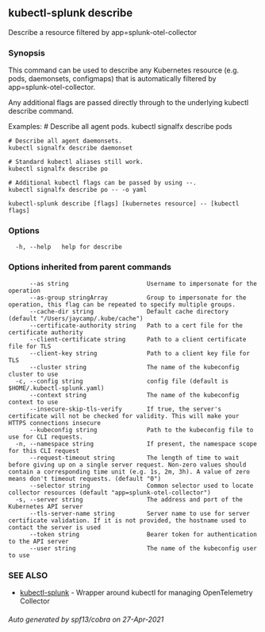 ## kubectl-splunk describe

Describe a resource filtered by app=splunk-otel-collector

### Synopsis

This command can be used to describe any Kubernetes resource (e.g. pods, daemonsets, configmaps)
that is automatically filtered by app=splunk-otel-collector.

Any additional flags are passed directly through to the underlying kubectl describe command.

Examples:
	# Describe all agent pods.
	kubectl signalfx describe pods

	# Describe all agent daemonsets.
	kubectl signalfx describe daemonset

	# Standard kubectl aliases still work.
	kubectl signalfx describe po

	# Additional kubectl flags can be passed by using --.
	kubectl signalfx describe po -- -o yaml


```
kubectl-splunk describe [flags] [kubernetes resource] -- [kubectl flags]
```

### Options

```
  -h, --help   help for describe
```

### Options inherited from parent commands

```
      --as string                      Username to impersonate for the operation
      --as-group stringArray           Group to impersonate for the operation, this flag can be repeated to specify multiple groups.
      --cache-dir string               Default cache directory (default "/Users/jaycamp/.kube/cache")
      --certificate-authority string   Path to a cert file for the certificate authority
      --client-certificate string      Path to a client certificate file for TLS
      --client-key string              Path to a client key file for TLS
      --cluster string                 The name of the kubeconfig cluster to use
  -c, --config string                  config file (default is $HOME/.kubectl-splunk.yaml)
      --context string                 The name of the kubeconfig context to use
      --insecure-skip-tls-verify       If true, the server's certificate will not be checked for validity. This will make your HTTPS connections insecure
      --kubeconfig string              Path to the kubeconfig file to use for CLI requests.
  -n, --namespace string               If present, the namespace scope for this CLI request
      --request-timeout string         The length of time to wait before giving up on a single server request. Non-zero values should contain a corresponding time unit (e.g. 1s, 2m, 3h). A value of zero means don't timeout requests. (default "0")
      --selector string                Common selector used to locate collector resources (default "app=splunk-otel-collector")
  -s, --server string                  The address and port of the Kubernetes API server
      --tls-server-name string         Server name to use for server certificate validation. If it is not provided, the hostname used to contact the server is used
      --token string                   Bearer token for authentication to the API server
      --user string                    The name of the kubeconfig user to use
```

### SEE ALSO

* [kubectl-splunk](kubectl-splunk.md)	 - Wrapper around kubectl for managing OpenTelemetry Collector

###### Auto generated by spf13/cobra on 27-Apr-2021
